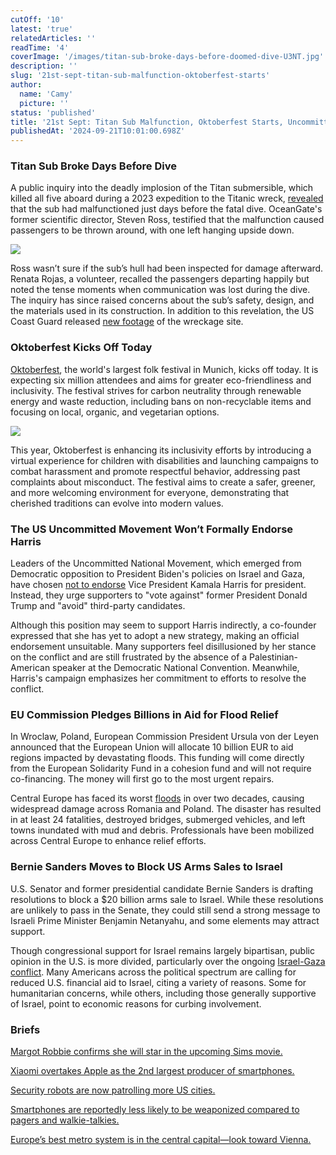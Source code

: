 ```yaml
---
cutOff: '10'
latest: 'true'
relatedArticles: ''
readTime: '4'
coverImage: '/images/titan-sub-broke-days-before-doomed-dive-U3NT.jpg'
description: ''
slug: '21st-sept-titan-sub-malfunction-oktoberfest-starts'
author:
  name: 'Camy'
  picture: ''
status: 'published'
title: '21st Sept: Titan Sub Malfunction, Oktoberfest Starts, Uncommitted won’t Commit'
publishedAt: '2024-09-21T10:01:00.698Z'
---
```


### Titan Sub Broke Days Before Dive

A public inquiry into the deadly implosion of the Titan submersible, which killed all five aboard during a 2023 expedition to the Titanic wreck, [revealed](https://www.bbc.com/news/articles/c70w81ly299o) that the sub had malfunctioned just days before the fatal dive. OceanGate's former scientific director, Steven Ross, testified that the malfunction caused passengers to be thrown around, with one left hanging upside down.

![](/images/titan-sub-broke-days-before-doomed-dive-k0MD.jpg)

Ross wasn’t sure if the sub’s hull had been inspected for damage afterward. Renata Rojas, a volunteer, recalled the passengers departing happily but noted the tense moments when communication was lost during the dive. The inquiry has since raised concerns about the sub’s safety, design, and the materials used in its construction. In addition to this revelation, the US Coast Guard released [new footage](https://www.youtube.com/watch?v=fg2qTQEkTOk) of the wreckage site.

### Oktoberfest Kicks Off Today

[Oktoberfest](https://www.oktoberfest.de/en), the world's largest folk festival in Munich, kicks off today. It is expecting six million attendees and aims for greater eco-friendliness and inclusivity. The festival strives for carbon neutrality through renewable energy and waste reduction, including bans on non-recyclable items and focusing on local, organic, and vegetarian options.

![](/images/oktoberfest-starts-saturday-gyNj.jpg)

This year, Oktoberfest is enhancing its inclusivity efforts by introducing a virtual experience for children with disabilities and launching campaigns to combat harassment and promote respectful behavior, addressing past complaints about misconduct. The festival aims to create a safer, greener, and more welcoming environment for everyone, demonstrating that cherished traditions can evolve into modern values.

### The US Uncommitted Movement Won’t Formally Endorse Harris

Leaders of the Uncommitted National Movement, which emerged from Democratic opposition to President Biden's policies on Israel and Gaza, have chosen [not to endorse](https://x.com/uncommittedmvmt/status/1836760479517270218) Vice President Kamala Harris for president. Instead, they urge supporters to "vote against" former President Donald Trump and "avoid" third-party candidates.

Although this position may seem to support Harris indirectly, a co-founder expressed that she has yet to adopt a new strategy, making an official endorsement unsuitable. Many supporters feel disillusioned by her stance on the conflict and are still frustrated by the absence of a Palestinian-American speaker at the Democratic National Convention. Meanwhile, Harris's campaign emphasizes her commitment to efforts to resolve the conflict.

### EU Commission Pledges Billions in Aid for Flood Relief

In Wroclaw, Poland, European Commission President Ursula von der Leyen announced that the European Union will allocate 10 billion EUR to aid regions impacted by devastating floods. This funding will come directly from the European Solidarity Fund in a cohesion fund and will not require co-financing. The money will first go to the most urgent repairs.

Central Europe has faced its worst [floods](https://apnews.com/article/central-europe-floods-poland-wroclaw-oder-czech-c7b9901872be8706baca1d662098bde9) in over two decades, causing widespread damage across Romania and Poland. The disaster has resulted in at least 24 fatalities, destroyed bridges, submerged vehicles, and left towns inundated with mud and debris. Professionals have been mobilized across Central Europe to enhance relief efforts.

### Bernie Sanders Moves to Block US Arms Sales to Israel

U.S. Senator and former presidential candidate Bernie Sanders is drafting resolutions to block a $20 billion arms sale to Israel. While these resolutions are unlikely to pass in the Senate, they could still send a strong message to Israeli Prime Minister Benjamin Netanyahu, and some elements may attract support.

Though congressional support for Israel remains largely bipartisan, public opinion in the U.S. is more divided, particularly over the ongoing [Israel-Gaza conflict](https://apnews.com/article/us-un-israel-hamas-war-gaza-c28906d65480c177b641a8e6676e80fe). Many Americans across the political spectrum are calling for reduced U.S. financial aid to Israel, citing a variety of reasons. Some for humanitarian concerns, while others, including those generally supportive of Israel, point to economic reasons for curbing involvement.

### Briefs

[Margot Robbie confirms she will star in the upcoming Sims movie.](https://exclaim.ca/film/article/the-sims-movie-gets-boost-from-barbie-team)

[Xiaomi overtakes Apple as the 2nd largest producer of smartphones.](https://www.counterpointresearch.com/insights/xiaomi-overtakes-apple-to-become-worlds-no-2-smartphone-brand-in-aug/)

[Security robots are now patrolling more US cities.](https://edition.cnn.com/2024/08/25/us/security-robots-human-guards/index.html)

[Smartphones are reportedly less likely to be weaponized compared to pagers and walkie-talkies.](https://www.wired.com/story/exploding-pagers-hezbollah-phones/)

[Europe’s best metro system is in the central capital—look toward Vienna.](https://www.euronews.com/travel/2024/09/13/from-oslo-to-budapest-these-are-the-best-and-worst-metro-systems-in-europe)
